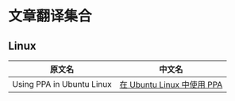 # 文章翻译集合

## Linux

| 原文名                    | 中文名                          |
| ------------------------- | ------------------------------- |
| Using PPA in Ubuntu Linux | [在 Ubuntu Linux 中使用 PPA][1] |

[1]: ./Using_PPA_in_Ubuntu_Linux.md